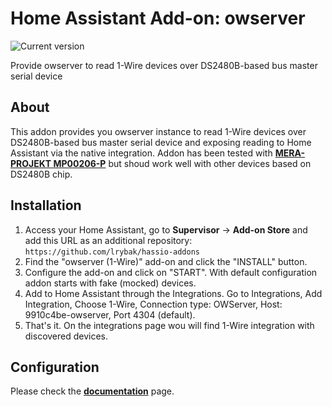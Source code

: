 # Home Assistant Add-on: owserver

![Current version][version]

Provide owserver to read 1-Wire devices over DS2480B-based bus master serial device

## About

This addon provides you owserver instance to read 1-Wire devices over DS2480B-based bus master serial device and exposing reading to Home Assistant via the native integration. Addon has been tested with **[MERA-PROJEKT MP00206-P](http://www.meraprojekt.com.pl/mp00206-p.html)** but shoud work well with other devices based on DS2480B chip.

## Installation

1. Access your Home Assistant, go to **Supervisor** -> **Add-on Store** and add this URL as an additional repository: `https://github.com/lrybak/hassio-addons`
2. Find the "owserver (1-Wire)" add-on and click the "INSTALL" button.
3. Configure the add-on and click on "START". With default configuration addon starts with fake (mocked) devices.
4. Add to Home Assistant through the Integrations. Go to Integrations, Add Integration, Choose 1-Wire, Connection type: OWServer, Host: 9910c4be-owserver, Port 4304 (default).
5. That's it. On the integrations page wou will find 1-Wire integration with discovered devices.

## Configuration

Please check the **[documentation](https://github.com/lrybak/hassio-addons/blob/master/owserver/DOCS.md)** page.


[version]: https://img.shields.io/badge/version-v0.1.2-blue.svg